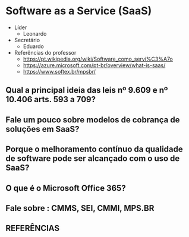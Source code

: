 # Software as a Service (SaaS)

 - Líder
	 - Leonardo
 - Secretário
	 - Eduardo
 - Referências do professor
	 - https://pt.wikipedia.org/wiki/Software_como_servi%C3%A7o
	 - https://azure.microsoft.com/pt-br/overview/what-is-saas/
	 - https://www.softex.br/mpsbr/
   
## Qual a principal ideia das leis nº 9.609 e nº 10.406 arts. 593 a 709?

## Fale um pouco sobre modelos de cobrança de soluções em SaaS?

## Porque o melhoramento contínuo da qualidade de software pode ser alcançado com o uso de SaaS?

## O que é o Microsoft Office 365?

## Fale sobre : CMMS, SEI, CMMI, MPS.BR

## REFERÊNCIAS